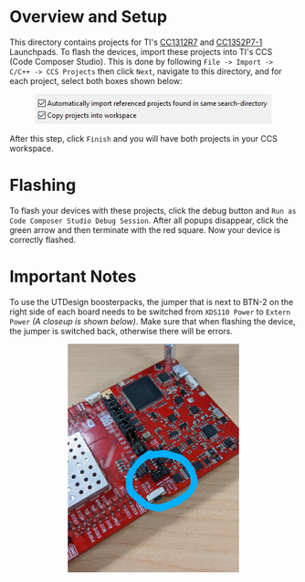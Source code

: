 # Overview and Setup

This directory contains projects for TI's <u>CC1312R7</u> and <u>CC1352P7-1</u> Launchpads. To flash the devices, import these projects into TI's CCS (Code Composer Studio). This is done by following `File -> Import -> C/C++ -> CCS Projects` then click `Next`, navigate to this directory, and for each project, select both boxes shown below:

<div align="center" >
    <img src="../images/Import Settings Image.png" alt="Import Settings" />
</div>

 After this step, click `Finish` and you will have both projects in your CCS workspace.

 # Flashing

 To flash your devices with these projects, click the debug button and `Run as Code Composer Studio Debug Session`. After all popups disappear, click the green arrow and then terminate with the red square. Now your device is correctly flashed.

 # Important Notes

 To use the UTDesign boosterpacks, the jumper that is next to BTN-2 on the right side of each board needs to be switched from `XDS110 Power` to `Extern Power` *(A closeup is shown below)*. Make sure that when flashing the device, the jumper is switched back, otherwise there will be errors.

 <div align="center" >
    <img src="../images/Power Selection Closeup.jpg" alt="Power Selection Closeup" width="300" />
</div>
